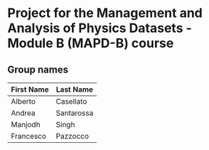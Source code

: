 # Project for the Management and Analysis of Physics Datasets - Module B (MAPD-B) course

## Group names

| First Name   | Last Name     |
|--------------|---------------|
| Alberto      | Casellato     |
| Andrea       | Santarossa    |
| Manjodh      | Singh         |
| Francesco    | Pazzocco      |